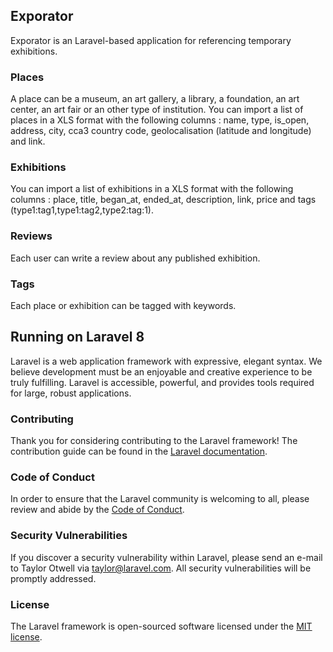 ## Exporator

Exporator is an Laravel-based application for referencing temporary exhibitions.

### Places

A place can be a museum, an art gallery, a library, a foundation, an art center, an art fair or an other type of institution.
You can import a list of places in a XLS format with the following columns : name, type, is_open, address, city, cca3 country code, geolocalisation (latitude and longitude) and link.

### Exhibitions

You can import a list of exhibitions in a XLS format with the following columns : place, title, began_at, ended_at, description, link, price and tags (type1:tag1,type1:tag2,type2:tag:1).

### Reviews

Each user can write a review about any published exhibition.

### Tags

Each place or exhibition can be tagged with keywords.

## Running on Laravel 8

Laravel is a web application framework with expressive, elegant syntax. We believe development must be an enjoyable and creative experience to be truly fulfilling. Laravel is accessible, powerful, and provides tools required for large, robust applications.

### Contributing

Thank you for considering contributing to the Laravel framework! The contribution guide can be found in the [Laravel documentation](https://laravel.com/docs/contributions).

### Code of Conduct

In order to ensure that the Laravel community is welcoming to all, please review and abide by the [Code of Conduct](https://laravel.com/docs/contributions#code-of-conduct).

### Security Vulnerabilities

If you discover a security vulnerability within Laravel, please send an e-mail to Taylor Otwell via [taylor@laravel.com](mailto:taylor@laravel.com). All security vulnerabilities will be promptly addressed.

### License

The Laravel framework is open-sourced software licensed under the [MIT license](https://opensource.org/licenses/MIT).
